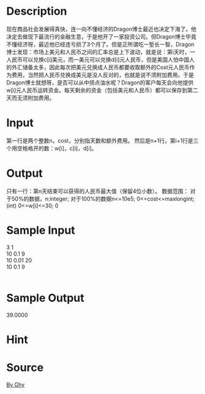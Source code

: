 
# Description

<div class="content"><p>现在商品社会发展得真快，连一向不懂经济的Dragon博士最近也决定下海了。他决定去做现下最流行的金融生意，于是他开了一家投资公司。但Dragon博士毕竟不懂经济呀，最近他已经连亏损了3个月了。但是正所谓吃一堑长一智，Dragon博士发现：市场上美元和人民币之间的汇率总是上下波动，就是说：第i天时，一人民币可以兑换c[i]美元，而一美元可以兑换d[i]元人民币，但是美国人怕中国人的外汇储备太多，因此每次把美元兑换成人民币都要收取额外的Cost元人民币作为费用，当然把人民币兑换成美元是没人反对的，也就是说不须附加费用。于是Dragon博士就想呀，是否可以从中捞点油水呢？Dragon的客户每天会向他提供w[i]元人民币运转资金。每天剩余的资金（包括美元和人民币）都可以保存到第二天而无须附加费用。</p></div>

# Input

<div class="content"><p>第一行是两个整数n，cost，分别指天数和额外费用。 然后是n+1行，第i+1行是三个用空格格开的数：w[i]，c[i]，d[i]。</p></div>

# Output

<div class="content"><p>只有一行：第n天结束可以获得的人民币最大值（保留4位小数）。  数据范围： 对于50%的数据，n:integer; 对于100%的数据n&lt;=10e5; 0&lt;=cost&lt;=maxlongint;(int) 0&lt;=w[i]&lt;=30; 0</p></div>

# Sample Input

<div class="content"><span class="sampledata">3 1<br/>
10 0.1 9<br/>
10 0.01 20<br/>
10 0.1 9<br/>
<br/>
</span></div>

# Sample Output

<div class="content"><span class="sampledata">39.0000<br/>
</span></div>

# Hint

<div class="content"><p></p></div>

# Source

<div class="content"><p><a href="problemset.php?search=By Ghy">By Ghy</a></p></div>

